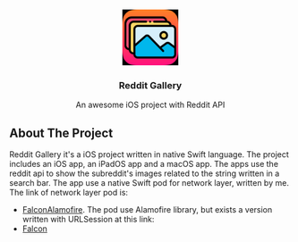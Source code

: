 <!-- PROJECT LOGO -->
<br />
<p align="center">
  <a href="">
    <img src="images/logo.png" alt="Logo" width="100" height="100">
  </a>

  <h3 align="center">Reddit Gallery</h3>

  <p align="center">
    An awesome iOS project with Reddit API
    <br />
  </p>
</p>


<!-- ABOUT THE PROJECT -->
## About The Project

Reddit Gallery it's a iOS project written in native Swift language. The project includes an iOS app, an iPadOS app and a macOS app. The apps use the reddit api to show the subreddit's images related to the string written in a search bar. The app use a native Swift pod for network layer, written by me. The link of network layer pod is: 
* [FalconAlamofire](https://github.com/caggiulio/FalconAlamofire). 
The pod use Alamofire library, but exists a version written with URLSession at this link: 
* [Falcon](https://github.com/caggiulio/FalconAlamofire)

[product-screenshot]: images/devices.png
